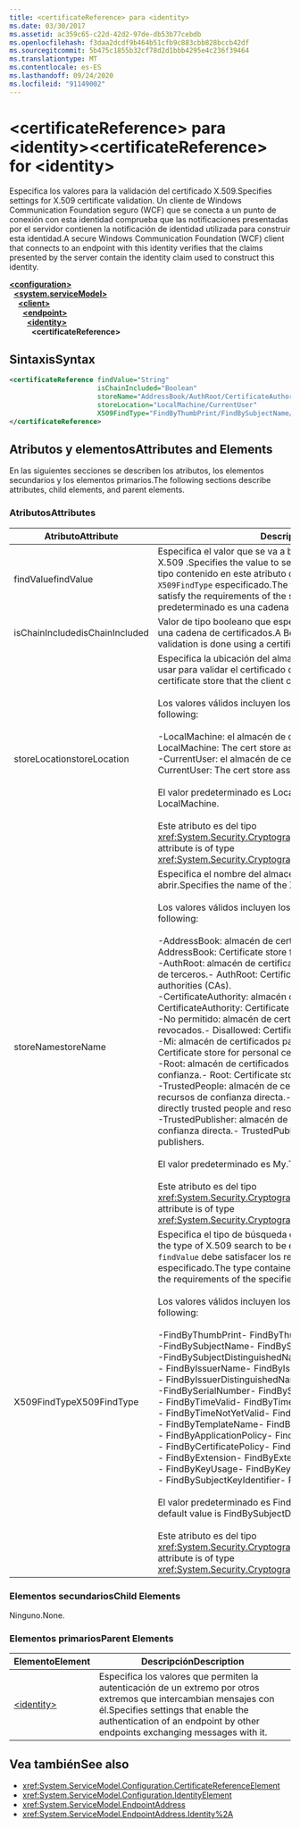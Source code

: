 ```yaml
---
title: <certificateReference> para <identity>
ms.date: 03/30/2017
ms.assetid: ac359c65-c22d-42d2-97de-db53b77cebdb
ms.openlocfilehash: f3daa2dcdf9b464b51cfb9c883cbb828bccb42df
ms.sourcegitcommit: 5b475c1855b32cf78d2d1bbb4295e4c236f39464
ms.translationtype: MT
ms.contentlocale: es-ES
ms.lasthandoff: 09/24/2020
ms.locfileid: "91149002"
---
```

# <a name="certificatereference-for-identity"></a><span data-ttu-id="7479a-102">\<certificateReference> para \<identity></span><span class="sxs-lookup"><span data-stu-id="7479a-102">\<certificateReference> for \<identity></span></span>

<span data-ttu-id="7479a-103">Especifica los valores para la validación del certificado X.509.</span><span class="sxs-lookup"><span data-stu-id="7479a-103">Specifies settings for X.509 certificate validation.</span></span> <span data-ttu-id="7479a-104">Un cliente de Windows Communication Foundation seguro (WCF) que se conecta a un punto de conexión con esta identidad comprueba que las notificaciones presentadas por el servidor contienen la notificación de identidad utilizada para construir esta identidad.</span><span class="sxs-lookup"><span data-stu-id="7479a-104">A secure Windows Communication Foundation (WCF) client that connects to an endpoint with this identity verifies that the claims presented by the server contain the identity claim used to construct this identity.</span></span>  
  
[**\<configuration>**](../configuration-element.md)\
&nbsp;&nbsp;[**\<system.serviceModel>**](system-servicemodel.md)\
&nbsp;&nbsp;&nbsp;&nbsp;[**\<client>**](client.md)\
&nbsp;&nbsp;&nbsp;&nbsp;&nbsp;&nbsp;[**\<endpoint>**](endpoint-of-client.md)\
&nbsp;&nbsp;&nbsp;&nbsp;&nbsp;&nbsp;&nbsp;&nbsp;[**\<identity>**](identity.md)\
&nbsp;&nbsp;&nbsp;&nbsp;&nbsp;&nbsp;&nbsp;&nbsp;&nbsp;&nbsp;**\<certificateReference>**  
  
## <a name="syntax"></a><span data-ttu-id="7479a-105">Sintaxis</span><span class="sxs-lookup"><span data-stu-id="7479a-105">Syntax</span></span>  
  
```xml  
<certificateReference findValue="String"
                      isChainIncluded="Boolean"
                      storeName="AddressBook/AuthRoot/CertificateAuthority/Disallowed/My/Root/TrustedPeople/TrustedPublisher"
                      storeLocation="LocalMachine/CurrentUser"
                      X509FindType="FindByThumbPrint/FindBySubjectName/FindBySubjectDistinguishedName/FindByIssuerName/FindByIssuerDistinguishedName/FindBySerialNumber/FindByTimeValid/FindByTimeNotYetValid/FindByTemplateName/FindByApplicationPolicy/FindByCertificatePolicy/FindByExtension/FindByKeyUsage/FindBySubjectKeyIdentifier">
</certificateReference>
```  
  
## <a name="attributes-and-elements"></a><span data-ttu-id="7479a-106">Atributos y elementos</span><span class="sxs-lookup"><span data-stu-id="7479a-106">Attributes and Elements</span></span>  

 <span data-ttu-id="7479a-107">En las siguientes secciones se describen los atributos, los elementos secundarios y los elementos primarios.</span><span class="sxs-lookup"><span data-stu-id="7479a-107">The following sections describe attributes, child elements, and parent elements.</span></span>  
  
### <a name="attributes"></a><span data-ttu-id="7479a-108">Atributos</span><span class="sxs-lookup"><span data-stu-id="7479a-108">Attributes</span></span>  
  
|<span data-ttu-id="7479a-109">Atributo</span><span class="sxs-lookup"><span data-stu-id="7479a-109">Attribute</span></span>|<span data-ttu-id="7479a-110">Descripción</span><span class="sxs-lookup"><span data-stu-id="7479a-110">Description</span></span>|  
|---------------|-----------------|  
|<span data-ttu-id="7479a-111">findValue</span><span class="sxs-lookup"><span data-stu-id="7479a-111">findValue</span></span>|<span data-ttu-id="7479a-112">Especifica el valor que se va a buscar en el almacén de certificados de X.509 .</span><span class="sxs-lookup"><span data-stu-id="7479a-112">Specifies the value to search for in the X.509 certificate store.</span></span> <span data-ttu-id="7479a-113">El tipo contenido en este atributo debe satisfacer los requisitos del valor `X509FindType` especificado.</span><span class="sxs-lookup"><span data-stu-id="7479a-113">The type contained in this attribute must satisfy the requirements of the specified `X509FindType` value.</span></span> <span data-ttu-id="7479a-114">El valor predeterminado es una cadena vacía.</span><span class="sxs-lookup"><span data-stu-id="7479a-114">The default is an empty string.</span></span>|  
|<span data-ttu-id="7479a-115">isChainIncluded</span><span class="sxs-lookup"><span data-stu-id="7479a-115">isChainIncluded</span></span>|<span data-ttu-id="7479a-116">Valor de tipo booleano que especifica si la validación se hace mediante una cadena de certificados.</span><span class="sxs-lookup"><span data-stu-id="7479a-116">A Boolean value that specifies if the validation is done using a certificate chain.</span></span>|  
|<span data-ttu-id="7479a-117">storeLocation</span><span class="sxs-lookup"><span data-stu-id="7479a-117">storeLocation</span></span>|<span data-ttu-id="7479a-118">Especifica la ubicación del almacén de certificados que el cliente puede usar para validar el certificado del servidor.</span><span class="sxs-lookup"><span data-stu-id="7479a-118">Specifies the location of the certificate store that the client can use to validate the server’s certificate.</span></span><br /><br /> <span data-ttu-id="7479a-119">Los valores válidos incluyen los siguientes:</span><span class="sxs-lookup"><span data-stu-id="7479a-119">Valid values include the following:</span></span><br /><br /> <span data-ttu-id="7479a-120">-LocalMachine: el almacén de certificados asignado al equipo local.</span><span class="sxs-lookup"><span data-stu-id="7479a-120">-   LocalMachine: The cert store assigned to the local machine.</span></span><br /><span data-ttu-id="7479a-121">-CurrentUser: el almacén de certificados asignado al usuario actual.</span><span class="sxs-lookup"><span data-stu-id="7479a-121">-   CurrentUser: The cert store assigned to the current user.</span></span><br /><br /> <span data-ttu-id="7479a-122">El valor predeterminado es LocalMachine.</span><span class="sxs-lookup"><span data-stu-id="7479a-122">The default value is LocalMachine.</span></span><br /><br /> <span data-ttu-id="7479a-123">Este atributo es del tipo <xref:System.Security.Cryptography.X509Certificates.StoreLocation>.</span><span class="sxs-lookup"><span data-stu-id="7479a-123">This attribute is of type <xref:System.Security.Cryptography.X509Certificates.StoreLocation>.</span></span>|  
|<span data-ttu-id="7479a-124">storeName</span><span class="sxs-lookup"><span data-stu-id="7479a-124">storeName</span></span>|<span data-ttu-id="7479a-125">Especifica el nombre del almacén del certificado X.509 que se va a abrir.</span><span class="sxs-lookup"><span data-stu-id="7479a-125">Specifies the name of the X.509 certificate store to open.</span></span><br /><br /> <span data-ttu-id="7479a-126">Los valores válidos incluyen los siguientes:</span><span class="sxs-lookup"><span data-stu-id="7479a-126">Valid values include the following:</span></span><br /><br /> <span data-ttu-id="7479a-127">-AddressBook: almacén de certificados para otros usuarios.</span><span class="sxs-lookup"><span data-stu-id="7479a-127">-   AddressBook: Certificate store for other users.</span></span><br /><span data-ttu-id="7479a-128">-AuthRoot: almacén de certificados para entidades de certificación (CA) de terceros.</span><span class="sxs-lookup"><span data-stu-id="7479a-128">-   AuthRoot: Certificate store for third-party certification authorities (CAs).</span></span><br /><span data-ttu-id="7479a-129">-CertificateAuthority: almacén de certificados para las CA intermedias.</span><span class="sxs-lookup"><span data-stu-id="7479a-129">-   CertificateAuthority: Certificate store for intermediate CAs.</span></span><br /><span data-ttu-id="7479a-130">-No permitido: almacén de certificados para los certificados revocados.</span><span class="sxs-lookup"><span data-stu-id="7479a-130">-   Disallowed: Certificate store for revoked certificates.</span></span><br /><span data-ttu-id="7479a-131">-Mi: almacén de certificados para Certificados personales.</span><span class="sxs-lookup"><span data-stu-id="7479a-131">-   My: Certificate store for personal certificates.</span></span><br /><span data-ttu-id="7479a-132">-Root: almacén de certificados para entidades de certificación raíz de confianza.</span><span class="sxs-lookup"><span data-stu-id="7479a-132">-   Root: Certificate store for trusted root CAs.</span></span><br /><span data-ttu-id="7479a-133">-TrustedPeople: almacén de certificados para las personas y los recursos de confianza directa.</span><span class="sxs-lookup"><span data-stu-id="7479a-133">-   TrustedPeople: Certificate store for directly trusted people and resources.</span></span><br /><span data-ttu-id="7479a-134">-TrustedPublisher: almacén de certificados para publicadores de confianza directa.</span><span class="sxs-lookup"><span data-stu-id="7479a-134">-   TrustedPublisher: Certificate store for directly trusted publishers.</span></span><br /><br /> <span data-ttu-id="7479a-135">El valor predeterminado es My.</span><span class="sxs-lookup"><span data-stu-id="7479a-135">The default value is My.</span></span><br /><br /> <span data-ttu-id="7479a-136">Este atributo es del tipo <xref:System.Security.Cryptography.X509Certificates.StoreName>.</span><span class="sxs-lookup"><span data-stu-id="7479a-136">This attribute is of type <xref:System.Security.Cryptography.X509Certificates.StoreName>.</span></span>|  
|<span data-ttu-id="7479a-137">X509FindType</span><span class="sxs-lookup"><span data-stu-id="7479a-137">X509FindType</span></span>|<span data-ttu-id="7479a-138">Especifica el tipo de búsqueda de X.509 que se va a ejecutar.</span><span class="sxs-lookup"><span data-stu-id="7479a-138">Specifies the type of X.509 search to be executed.</span></span> <span data-ttu-id="7479a-139">El tipo contenido en el atributo `findValue` debe satisfacer los requisitos del X509FindType especificado.</span><span class="sxs-lookup"><span data-stu-id="7479a-139">The type contained in the `findValue` attribute must satisfy the requirements of the specified X509FindType.</span></span><br /><br /> <span data-ttu-id="7479a-140">Los valores válidos incluyen los siguientes:</span><span class="sxs-lookup"><span data-stu-id="7479a-140">Valid values include the following:</span></span><br /><br /> <span data-ttu-id="7479a-141">-FindByThumbPrint</span><span class="sxs-lookup"><span data-stu-id="7479a-141">-   FindByThumbPrint</span></span><br /><span data-ttu-id="7479a-142">-FindBySubjectName</span><span class="sxs-lookup"><span data-stu-id="7479a-142">-   FindBySubjectName</span></span><br /><span data-ttu-id="7479a-143">-FindBySubjectDistinguishedName</span><span class="sxs-lookup"><span data-stu-id="7479a-143">-   FindBySubjectDistinguishedName</span></span><br /><span data-ttu-id="7479a-144">- FindByIssuerName</span><span class="sxs-lookup"><span data-stu-id="7479a-144">-   FindByIssuerName</span></span><br /><span data-ttu-id="7479a-145">- FindByIssuerDistinguishedName</span><span class="sxs-lookup"><span data-stu-id="7479a-145">-   FindByIssuerDistinguishedName</span></span><br /><span data-ttu-id="7479a-146">-FindBySerialNumber</span><span class="sxs-lookup"><span data-stu-id="7479a-146">-   FindBySerialNumber</span></span><br /><span data-ttu-id="7479a-147">- FindByTimeValid</span><span class="sxs-lookup"><span data-stu-id="7479a-147">-   FindByTimeValid</span></span><br /><span data-ttu-id="7479a-148">- FindByTimeNotYetValid</span><span class="sxs-lookup"><span data-stu-id="7479a-148">-   FindByTimeNotYetValid</span></span><br /><span data-ttu-id="7479a-149">- FindByTemplateName</span><span class="sxs-lookup"><span data-stu-id="7479a-149">-   FindByTemplateName</span></span><br /><span data-ttu-id="7479a-150">- FindByApplicationPolicy</span><span class="sxs-lookup"><span data-stu-id="7479a-150">-   FindByApplicationPolicy</span></span><br /><span data-ttu-id="7479a-151">- FindByCertificatePolicy</span><span class="sxs-lookup"><span data-stu-id="7479a-151">-   FindByCertificatePolicy</span></span><br /><span data-ttu-id="7479a-152">- FindByExtension</span><span class="sxs-lookup"><span data-stu-id="7479a-152">-   FindByExtension</span></span><br /><span data-ttu-id="7479a-153">- FindByKeyUsage</span><span class="sxs-lookup"><span data-stu-id="7479a-153">-   FindByKeyUsage</span></span><br /><span data-ttu-id="7479a-154">- FindBySubjectKeyIdentifier</span><span class="sxs-lookup"><span data-stu-id="7479a-154">-   FindBySubjectKeyIdentifier</span></span><br /><br /> <span data-ttu-id="7479a-155">El valor predeterminado es FindBySubjectDistinguishedName.</span><span class="sxs-lookup"><span data-stu-id="7479a-155">The default value is FindBySubjectDistinguishedName.</span></span><br /><br /> <span data-ttu-id="7479a-156">Este atributo es del tipo <xref:System.Security.Cryptography.X509Certificates.X509FindType>.</span><span class="sxs-lookup"><span data-stu-id="7479a-156">This attribute is of type <xref:System.Security.Cryptography.X509Certificates.X509FindType>.</span></span>|  
  
### <a name="child-elements"></a><span data-ttu-id="7479a-157">Elementos secundarios</span><span class="sxs-lookup"><span data-stu-id="7479a-157">Child Elements</span></span>  

 <span data-ttu-id="7479a-158">Ninguno.</span><span class="sxs-lookup"><span data-stu-id="7479a-158">None.</span></span>  
  
### <a name="parent-elements"></a><span data-ttu-id="7479a-159">Elementos primarios</span><span class="sxs-lookup"><span data-stu-id="7479a-159">Parent Elements</span></span>  
  
|<span data-ttu-id="7479a-160">Elemento</span><span class="sxs-lookup"><span data-stu-id="7479a-160">Element</span></span>|<span data-ttu-id="7479a-161">Descripción</span><span class="sxs-lookup"><span data-stu-id="7479a-161">Description</span></span>|  
|-------------|-----------------|  
|[\<identity>](identity.md)|<span data-ttu-id="7479a-162">Especifica los valores que permiten la autenticación de un extremo por otros extremos que intercambian mensajes con él.</span><span class="sxs-lookup"><span data-stu-id="7479a-162">Specifies settings that enable the authentication of an endpoint by other endpoints exchanging messages with it.</span></span>|  
  
## <a name="see-also"></a><span data-ttu-id="7479a-163">Vea también</span><span class="sxs-lookup"><span data-stu-id="7479a-163">See also</span></span>

- <xref:System.ServiceModel.Configuration.CertificateReferenceElement>
- <xref:System.ServiceModel.Configuration.IdentityElement>
- <xref:System.ServiceModel.EndpointAddress>
- <xref:System.ServiceModel.EndpointAddress.Identity%2A>
